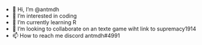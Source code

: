 - 👋 Hi, I’m @antmdh
- 👀 I’m interested in coding
- 🌱 I’m currently learning R
- 💞️ I’m looking to collaborate on an texte game wiht link to supremacy1914
- 📫 How to reach me discord antmdh#4991

<!---
antmdh/antmdh is a ✨ special ✨ repository because its `README.md` (this file) appears on your GitHub profile.
You can click the Preview link to take a look at your changes.
--->
